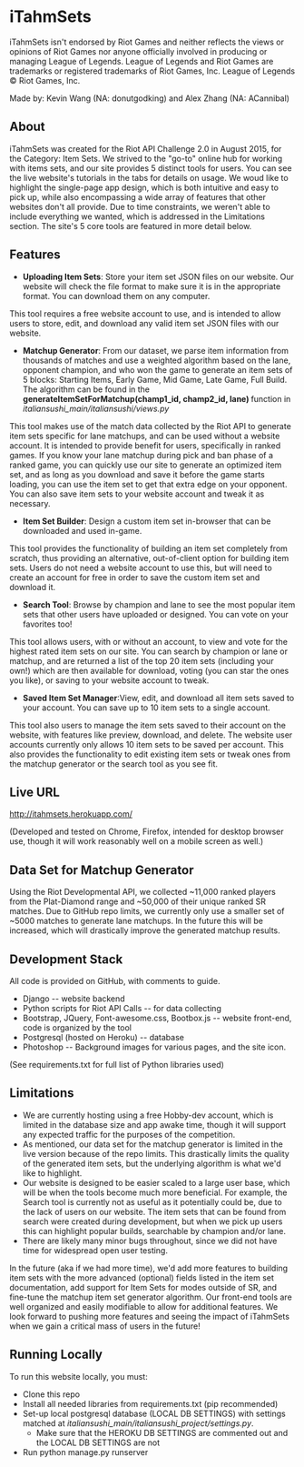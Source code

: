 iTahmSets 
==============

iTahmSets isn't endorsed by Riot Games and neither reflects the views or opinions of Riot Games nor anyone officially involved in producing or managing League of Legends. League of Legends and Riot Games are trademarks or registered trademarks of Riot Games, Inc. League of Legends © Riot Games, Inc.

Made by: Kevin Wang (NA: donutgodking) and Alex Zhang (NA: ACannibal)

About
----
iTahmSets was created for the Riot API Challenge 2.0 in August 2015, for the Category: Item Sets. We strived to the "go-to" online hub for working with items sets, and our site provides 5 distinct tools for users. You can see the live website's tutorials in the tabs for details on usage. We woud like to highlight the single-page app design, which is both intuitive and easy to pick up, while also encompassing a wide array of features that other websites don't all provide. Due to time constraints, we weren't able to include everything we wanted, which is addressed in the Limitations section. The site's 5 core tools are featured in more detail below.

Features
----
* <strong>Uploading Item Sets</strong>: Store your item set JSON files on our website. Our website will check the file format to make sure it is in the appropriate format. You can download them on any computer. 
 
This tool requires a free website account to use, and is intended to allow users to store, edit, and download any valid item set JSON files with our website.

* <strong>Matchup Generator</strong>: From our dataset, we parse item information from thousands of matches and use a weighted algorithm based on the lane, opponent champion, and who won the game to generate an item sets of 5 blocks: Starting Items, Early Game, Mid Game, Late Game, Full Build. The algorithm can be found in the <b> generateItemSetForMatchup(champ1_id, champ2_id, lane) </b> function in <i>italiansushi_main/italiansushi/views.py</i>
 
This tool makes use of the match data collected by the Riot API to generate item sets specific for lane matchups, and can be used without a website account. It is intended to provide benefit for users, specifically in ranked games. If you know your lane matchup during pick and ban phase of a ranked game, you can quickly use our site to generate an optimized item set, and as long as you download and save it before the game starts loading, you can use the item set to get that extra edge on your opponent. You can also save item sets to your website account and tweak it as necessary.

* <strong>Item Set Builder</strong>: Design a custom item set in-browser that can be downloaded and used in-game.
 
This tool provides the functionality of building an item set completely from scratch, thus providing an alternative, out-of-client option for building item sets. Users do not need a website account to use this, but will need to create an account for free in order to save the custom item set and download it.

* <strong>Search Tool</strong>: Browse by champion and lane to see the most popular item sets that other users have uploaded or designed. You can vote on your favorites too!
 
This tool allows users, with or without an account, to view and vote for the highest rated item sets on our site. You can search by champion or lane or matchup, and are returned a list of the top 20 item sets (including your own!) which are then available for download, voting (you can star the ones you like), or saving to your website account to tweak.

* <strong>Saved Item Set Manager</strong>:View, edit, and download all item sets saved to your account. You can save up to 10 item sets to a single account.

This tool also users to manage the item sets saved to their account on the website, with features like preview, download, and delete. The website user accounts currently only allows 10 item sets to be saved per account. This also provides the functionality to edit existing item sets or tweak ones from the matchup generator or the search tool as you see fit.

Live URL
----
http://itahmsets.herokuapp.com/

(Developed and tested on Chrome, Firefox, intended for desktop browser use, though it will work reasonably well on a mobile screen as well.)

Data Set for Matchup Generator
----
Using the Riot Developmental API, we collected ~11,000 ranked players from the Plat-Diamond range and ~50,000 of their unique ranked SR matches. Due to GitHub repo limits, we currently only use a smaller set of ~5000 matches to generate lane matchups.  In the future this will be increased, which will drastically improve the generated matchup results.

Development Stack
----
All code is provided on GitHub, with comments to guide.
* Django -- website backend 
* Python scripts for Riot API Calls -- for data collecting
* Bootstrap, JQuery, Font-awesome.css, Bootbox.js -- website front-end, code is organized by the tool
* Postgresql (hosted on Heroku) -- database 
* Photoshop -- Background images for various pages, and the site icon.

(See requirements.txt for full list of Python libraries used)

Limitations
----
* We are currently hosting using a free Hobby-dev account, which is limited in the database size and app awake time, though it will support any expected traffic for the purposes of the competition.
* As mentioned, our data set for the matchup generator is limited in the live version because of the repo limits. This drastically limits the quality of the generated item sets, but the underlying algorithm is what we'd like to highlight.
* Our website is designed to be easier scaled to a large user base, which will be when the tools become much more beneficial. For example, the Search tool is currently not as useful as it potentially could be, due to the lack of users on our website. The item sets that can be found from search were created during development, but when we pick up users this can highlight popular builds, searchable by champion and/or lane. 
* There are likely many minor bugs throughout, since we did not have time for widespread open user testing.

In the future (aka if we had more time), we'd add more features to building item sets with the more advanced (optional) fields listed in the item set documentation, add support for Item Sets for modes outside of SR, and fine-tune the matchup item set generator algorithm. Our front-end tools are well organized and easily modifiable to allow for additional features. We look forward to pushing more features and seeing the impact of iTahmSets when we gain a critical mass of users in the future!


Running Locally
----
To run this website locally, you must:
* Clone this repo
* Install all needed libraries from requirements.txt (pip recommended)
* Set-up local postgresql database (LOCAL DB SETTINGS) with settings matched at <i>italiansushi_main/italiansushi_project/settings.py</i>. 
  * Make sure that the HEROKU DB SETTINGS are commented out and the LOCAL DB SETTINGS are not
* Run python manage.py runserver
